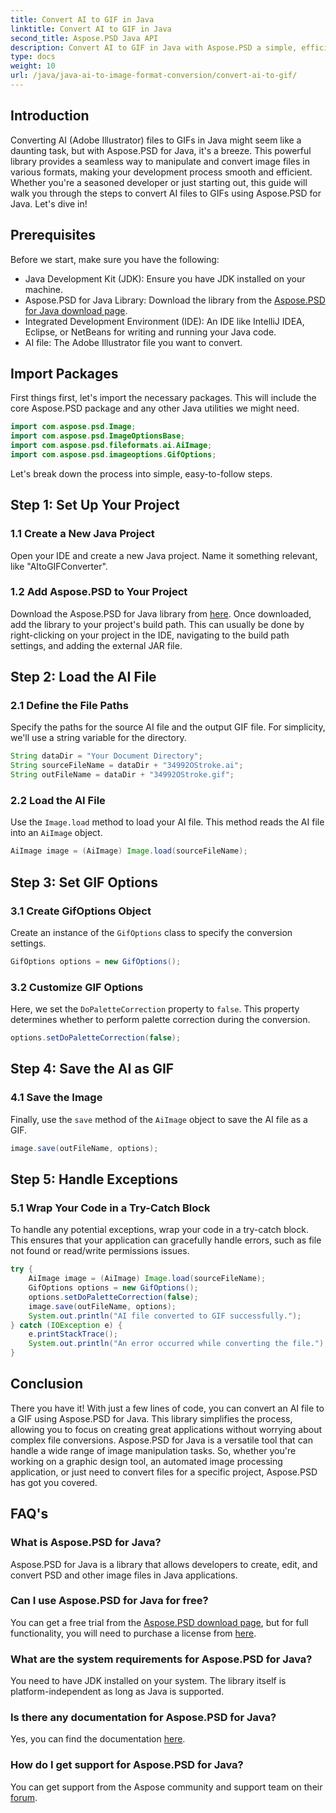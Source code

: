```yaml
---
title: Convert AI to GIF in Java
linktitle: Convert AI to GIF in Java
second_title: Aspose.PSD Java API
description: Convert AI to GIF in Java with Aspose.PSD a simple, efficient guide for developers. Learn prerequisites, steps, and FAQs for seamless conversion.
type: docs
weight: 10
url: /java/java-ai-to-image-format-conversion/convert-ai-to-gif/
---
```

## Introduction
Converting AI (Adobe Illustrator) files to GIFs in Java might seem like a daunting task, but with Aspose.PSD for Java, it's a breeze. This powerful library provides a seamless way to manipulate and convert image files in various formats, making your development process smooth and efficient. Whether you're a seasoned developer or just starting out, this guide will walk you through the steps to convert AI files to GIFs using Aspose.PSD for Java. Let's dive in!
## Prerequisites
Before we start, make sure you have the following:
- Java Development Kit (JDK): Ensure you have JDK installed on your machine.
- Aspose.PSD for Java Library: Download the library from the [Aspose.PSD for Java download page](https://releases.aspose.com/psd/java/).
- Integrated Development Environment (IDE): An IDE like IntelliJ IDEA, Eclipse, or NetBeans for writing and running your Java code.
- AI file: The Adobe Illustrator file you want to convert.
## Import Packages
First things first, let's import the necessary packages. This will include the core Aspose.PSD package and any other Java utilities we might need.
```java
import com.aspose.psd.Image;
import com.aspose.psd.ImageOptionsBase;
import com.aspose.psd.fileformats.ai.AiImage;
import com.aspose.psd.imageoptions.GifOptions;
```
Let's break down the process into simple, easy-to-follow steps.
## Step 1: Set Up Your Project
### 1.1 Create a New Java Project
Open your IDE and create a new Java project. Name it something relevant, like "AItoGIFConverter".
### 1.2 Add Aspose.PSD to Your Project
Download the Aspose.PSD for Java library from [here](https://releases.aspose.com/psd/java/). Once downloaded, add the library to your project's build path. This can usually be done by right-clicking on your project in the IDE, navigating to the build path settings, and adding the external JAR file.
## Step 2: Load the AI File
### 2.1 Define the File Paths
Specify the paths for the source AI file and the output GIF file. For simplicity, we'll use a string variable for the directory.
```java
String dataDir = "Your Document Directory";
String sourceFileName = dataDir + "34992OStroke.ai";
String outFileName = dataDir + "34992OStroke.gif";
```
### 2.2 Load the AI File
Use the `Image.load` method to load your AI file. This method reads the AI file into an `AiImage` object.
```java
AiImage image = (AiImage) Image.load(sourceFileName);
```
## Step 3: Set GIF Options
### 3.1 Create GifOptions Object
Create an instance of the `GifOptions` class to specify the conversion settings.
```java
GifOptions options = new GifOptions();
```
### 3.2 Customize GIF Options
Here, we set the `DoPaletteCorrection` property to `false`. This property determines whether to perform palette correction during the conversion.
```java
options.setDoPaletteCorrection(false);
```
## Step 4: Save the AI as GIF
### 4.1 Save the Image
Finally, use the `save` method of the `AiImage` object to save the AI file as a GIF.
```java
image.save(outFileName, options);
```
## Step 5: Handle Exceptions
### 5.1 Wrap Your Code in a Try-Catch Block
To handle any potential exceptions, wrap your code in a try-catch block. This ensures that your application can gracefully handle errors, such as file not found or read/write permissions issues.
```java
try {
    AiImage image = (AiImage) Image.load(sourceFileName);
    GifOptions options = new GifOptions();
    options.setDoPaletteCorrection(false);
    image.save(outFileName, options);
    System.out.println("AI file converted to GIF successfully.");
} catch (IOException e) {
    e.printStackTrace();
    System.out.println("An error occurred while converting the file.");
}
```
## Conclusion
There you have it! With just a few lines of code, you can convert an AI file to a GIF using Aspose.PSD for Java. This library simplifies the process, allowing you to focus on creating great applications without worrying about complex file conversions. 
Aspose.PSD for Java is a versatile tool that can handle a wide range of image manipulation tasks. So, whether you're working on a graphic design tool, an automated image processing application, or just need to convert files for a specific project, Aspose.PSD has got you covered.
## FAQ's
### What is Aspose.PSD for Java?
Aspose.PSD for Java is a library that allows developers to create, edit, and convert PSD and other image files in Java applications.
### Can I use Aspose.PSD for Java for free?
You can get a free trial from the [Aspose.PSD download page](https://releases.aspose.com/), but for full functionality, you will need to purchase a license from [here](https://purchase.aspose.com/buy).
### What are the system requirements for Aspose.PSD for Java?
You need to have JDK installed on your system. The library itself is platform-independent as long as Java is supported.
### Is there any documentation for Aspose.PSD for Java?
Yes, you can find the documentation [here](https://reference.aspose.com/psd/java/).
### How do I get support for Aspose.PSD for Java?
You can get support from the Aspose community and support team on their [forum](https://forum.aspose.com/c/psd/34).
